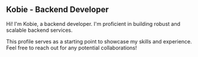## Kobie - Backend Developer

Hi! I'm Kobie, a backend developer. I'm proficient in building robust and scalable backend services.

This profile serves as a starting point to showcase my skills and experience. Feel free to reach out for any potential collaborations!

